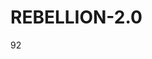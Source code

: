 # REBELLION-2.0                                                                                                          

92
